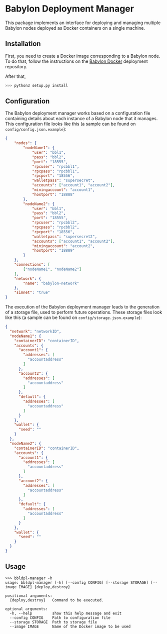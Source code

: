 # Babylon Deployment Manager

This package implements an interface for deploying and managing
multiple Babylon nodes deployed as Docker containers on a single machine.

## Installation

First, you need to create a Docker image corresponding to a Babylon node. To do
that, follow the instructions on the [Babylon Docker](https://github.com/babylonchain-io/bbld-docker)
deployment repository.

After that,

```bash
>>> python3 setup.py install
```

## Configuration

The Babylon deployment manager works based on a configuration file containing
details about each instance of a Babylon node that it manages. This
configuration file looks like this (a sample can be found on
`config/config.json.example`):

```json
{
    "nodes": {
        "nodeName1": {
            "user": "bbl1",
            "pass": "bbl2",
            "port": "18555",
            "rpcuser": "rpcbbl1",
            "rpcpass": "rpcbbl1",
            "rpcport": "18556",
            "walletpass": "supersecret",
            "accounts": ["account1", "account2"],
            "miningaccount": "account1",
            "hostport": "18888"
        },
        "nodeName2": {
            "user": "bbl1",
            "pass": "bbl2",
            "port": "18555",
            "rpcuser": "rpcbbl2",
            "rpcpass": "rpcbbl2",
            "rpcport": "18556",
            "walletpass": "supersecret2",
            "accounts": ["account1", "account2"],
            "miningaccount": "account2",
            "hostport": "18889"
        }
    },
    "connections": [
        ["nodeName1", "nodeName2"]
    ],
    "network": {
        "name": "babylon-network"
    },
    "simnet": "true"
}
```

The execution of the Babylon deployment manager leads to the generation of a
storage file, used to perform future operations. These storage files look like
this (a sample can be found on `config/storage.json.example`):

```json
{
  "network": "networkID",
  "nodeName1": {
    "containerID": "containerID",
    "accounts": {
      "account1": {
        "addresses": [
          "accountaddress"
        ]
      },
      "account2": {
        "addresses": [
          "accountaddress"
        ]
      },
      "default": {
        "addresses": [
          "accountaddress"
        ]
      }
    },
    "wallet": {
      "seed": ""
    }
  },
  "nodeName2": {
    "containerID": "containerID",
    "accounts": {
      "account1": {
        "addresses": [
          "accountaddress"
        ]
      },
      "account2": {
        "addresses": [
          "accountaddress"
        ]
      },
      "default": {
        "addresses": [
          "accountaddress"
        ]
      }
    },
    "wallet": {
      "seed": ""
    }
  }
}
```

## Usage

```
>>> bbldpl-manager -h
usage: bbldpl-manager [-h] [--config CONFIG] [--storage STORAGE] [--image IMAGE] {deploy,destroy}

positional arguments:
  {deploy,destroy}   Command to be executed.

optional arguments:
  -h, --help         show this help message and exit
  --config CONFIG    Path to configuration file
  --storage STORAGE  Path to storage file
  --image IMAGE      Name of the Docker image to be used
```
